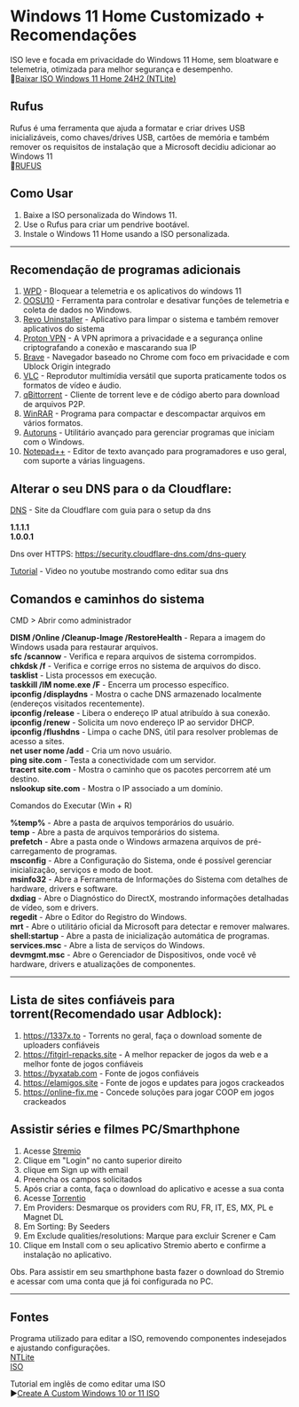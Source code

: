 # Windows 11 Home Customizado + Recomendações

ISO leve e focada em privacidade do Windows 11 Home, sem bloatware e telemetria, otimizada para melhor segurança e desempenho.<br>
🔗[Baixar ISO Windows 11 Home 24H2 (NTLite)](https://drive.usercontent.google.com/download?id=1B7Tz8lOW5djMuqD7Y7Dm9o0QuYOpp_0N)


## Rufus

Rufus é uma ferramenta que ajuda a formatar e criar drives USB inicializáveis, como chaves/drives USB, cartões de memória e também remover os requisitos de instalação que a Microsoft decidiu adicionar ao Windows 11<br>
🔗[RUFUS](https://rufus.ie/pt_BR/)


## Como Usar

1. Baixe a ISO personalizada do Windows 11.
2. Use o Rufus para criar um pendrive bootável.
3. Instale o Windows 11 Home usando a ISO personalizada.

---

## Recomendação de programas adicionais

1. [WPD](https://wpd.app) - Bloquear a telemetria e os aplicativos do windows 11
2. [OOSU10](https://www.oo-software.com/en/shutup10) - Ferramenta para controlar e desativar funções de telemetria e coleta de dados no Windows.
3. [Revo Uninstaller](https://www.revouninstaller.com/br/revo-uninstaller-free-download/) - Aplicativo para limpar o sistema e também remover aplicativos do sistema
4. [Proton VPN](https://protonvpn.com) - A VPN aprimora a privacidade e a segurança online criptografando a conexão e mascarando sua IP
5. [Brave](https://brave.com) - Navegador baseado no Chrome com foco em privacidade e com Ublock Origin integrado
6. [VLC](https://www.videolan.org/vlc) - Reprodutor multimídia versátil que suporta praticamente todos os formatos de vídeo e áudio.
7. [qBittorrent](https://www.qbittorrent.org/download) - Cliente de torrent leve e de código aberto para download de arquivos P2P.
8. [WinRAR](https://www.win-rar.com/download.html) - Programa para compactar e descompactar arquivos em vários formatos.
9. [Autoruns](https://learn.microsoft.com/pt-br/sysinternals/downloads/autoruns) - Utilitário avançado para gerenciar programas que iniciam com o Windows.
10. [Notepad++](https://notepad-plus-plus.org/downloads/) - Editor de texto avançado para programadores e uso geral, com suporte a várias linguagens.


## Alterar o seu DNS para o da Cloudflare:
[DNS](https://one.one.one.one/help/) - Site da Cloudflare com guia para o setup da dns

**1.1.1.1**<br>
**1.0.0.1**<br>

Dns over HTTPS: https://security.cloudflare-dns.com/dns-query

[Tutorial](https://youtu.be/tHmfMhdqlNk?t=199) - Video no youtube mostrando como editar sua dns


## Comandos e caminhos do sistema

CMD > Abrir como administrador

**DISM /Online /Cleanup-Image /RestoreHealth** - Repara a imagem do Windows usada para restaurar arquivos.<br>
**sfc /scannow** - Verifica e repara arquivos de sistema corrompidos.<br>
**chkdsk /f** - Verifica e corrige erros no sistema de arquivos do disco.<br>
**tasklist** - Lista processos em execução.<br>
**taskkill /IM nome.exe /F** - Encerra um processo específico.<br>
**ipconfig /displaydns** - Mostra o cache DNS armazenado localmente (endereços visitados recentemente).<br>
**ipconfig /release** - Libera o endereço IP atual atribuído à sua conexão.<br>
**ipconfig /renew** - Solicita um novo endereço IP ao servidor DHCP.<br>
**ipconfig /flushdns** - Limpa o cache DNS, útil para resolver problemas de acesso a sites.<br>
**net user nome /add** - Cria um novo usuário.<br>
**ping site.com** - Testa a conectividade com um servidor.<br>
**tracert site.com** - Mostra o caminho que os pacotes percorrem até um destino.<br>
**nslookup site.com** - Mostra o IP associado a um domínio.<br>


Comandos do Executar (Win + R)

**%temp%** - Abre a pasta de arquivos temporários do usuário.<br>
**temp** - Abre a pasta de arquivos temporários do sistema.<br>
**prefetch** - Abre a pasta onde o Windows armazena arquivos de pré-carregamento de programas.<br>
**msconfig** - Abre a Configuração do Sistema, onde é possível gerenciar inicialização, serviços e modo de boot.<br>
**msinfo32** - Abre a Ferramenta de Informações do Sistema com detalhes de hardware, drivers e software.<br>
**dxdiag** - Abre o Diagnóstico do DirectX, mostrando informações detalhadas de vídeo, som e drivers.<br>
**regedit** - Abre o Editor do Registro do Windows.<br>
**mrt** - Abre o utilitário oficial da Microsoft para detectar e remover malwares.<br>
**shell:startup** - Abre a pasta de inicialização automática de programas.<br>
**services.msc** - Abre a lista de serviços do Windows.<br>
**devmgmt.msc** - Abre o Gerenciador de Dispositivos, onde você vê hardware, drivers e atualizações de componentes.<br>

---

## Lista de sites confiáveis para torrent(Recomendado usar Adblock):

1. https://1337x.to - Torrents no geral, faça o download somente de uploaders confiáveis
2. https://fitgirl-repacks.site - A melhor repacker de jogos da web e a melhor fonte de jogos confiáveis
3. https://byxatab.com - Fonte de jogos confiáveis
4. https://elamigos.site - Fonte de jogos e updates para jogos crackeados
5. https://online-fix.me - Concede soluções para jogar COOP em jogos crackeados

## Assistir séries e filmes PC/Smarthphone

1. Acesse [Stremio](https://www.stremio.com/translation/br)
2. Clique em "Login" no canto superior direito
3. clique em Sign up with email
4. Preencha os campos solicitados
5. Após criar a conta, faça o download do aplicativo e acesse a sua conta
6. Acesse [Torrentio](https://torrentio.strem.fun/configure)
7. Em Providers: Desmarque os providers com RU, FR, IT, ES, MX, PL e Magnet DL
8. Em Sorting: By Seeders
9. Em Exclude qualities/resolutions: Marque para excluir Screner e Cam
10. Clique em Install com o seu aplicativo Stremio aberto e confirme a instalação no aplicativo.

Obs. Para assistir em seu smarthphone basta fazer o download do Stremio e acessar com uma conta que já foi configurada no PC.

---

## Fontes

Programa utilizado para editar a ISO, removendo componentes indesejados e ajustando configurações.<br>
[NTLite](https://www.ntlite.com/download)<br>
[ISO](https://www.microsoft.com/pt-br/software-download/windows11)

Tutorial em inglês de como editar uma ISO<br>
▶️[Create A Custom Windows 10 or 11 ISO](https://www.youtube.com/watch?v=_gMJNQ3yWNE)
